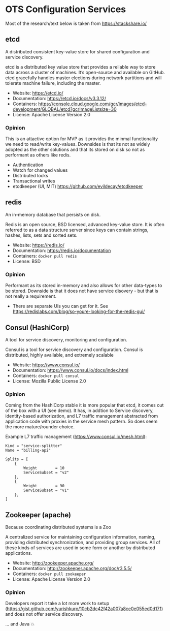 # OTS Configuration Services

Most of the research/text below is taken from https://stackshare.io/

## etcd

A distributed consistent key-value store for shared configuration and service discovery.

etcd is a distributed key value store that provides a reliable way to store data across a cluster of machines. It’s open-source and available on GitHub. etcd gracefully handles master elections during network partitions and will tolerate machine failure, including the master.

- Website: https://etcd.io/
- Documentation: https://etcd.io/docs/v3.3.12/
- Containers: https://console.cloud.google.com/gcr/images/etcd-development/GLOBAL/etcd?gcrImageListsize=30
- License: Apache License Version 2.0

### Opinion

This is an attactive option for MVP as it provides the minmal functionality we need to read/write key-values.
Downsides is that its not as widely adopted as the other solutions and that its stored on disk so not as performant as others like redis.

- Authentication
- Watch for changed values
- Distributed locks
- Transactional writes
- etcdkeeper (UI, MIT) https://github.com/evildecay/etcdkeeper

## redis

An in-memory database that persists on disk.

Redis is an open source, BSD licensed, advanced key-value store. It is often referred to as a data structure server since keys can contain strings, hashes, lists, sets and sorted sets.

- Website: https://redis.io/
- Documentation: https://redis.io/documentation
- Containers: `docker pull redis`
- License: BSD

### Opinion

Performant as its stored in-memory and also allows for other data-types to be stored. Downside is that it does not have service disovery - but that is not really a requirement.

- There are separate UIs you can get for it. See https://redislabs.com/blog/so-youre-looking-for-the-redis-gui/

## Consul (HashiCorp)

A tool for service discovery, monitoring and configuration.

Consul is a tool for service discovery and configuration. Consul is distributed, highly available, and extremely scalable

- Website: https://www.consul.io/
- Documentation: https://www.consul.io/docs/index.html
- Containers: `docker pull consul`
- License: Mozilla Public License 2.0

### Opinion

Coming from the HashiCorp stable it is more popular that etcd, it comes out of the box with a UI (see demo).
It has, in addtion to Service discovery, identity-based authorization, and L7 traffic management abstracted from application code with proxies in the service mesh pattern. So does seem the more mature/rounder choice.

Example L7 traffic management (https://www.consul.io/mesh.html):
```
Kind = "service-splitter"
Name = "billing-api"

Splits = [
    {
        Weight        = 10
        ServiceSubset = "v2"
    },
    {
        Weight        = 90
        ServiceSubset = "v1"
    },
]
```

## Zookeeper (apache)

Because coordinating distributed systems is a Zoo

A centralized service for maintaining configuration information, naming, providing distributed synchronization, and providing group services. All of these kinds of services are used in some form or another by distributed applications.

- Website: http://zookeeper.apache.org/
- Documentation: http://zookeeper.apache.org/doc/r3.5.5/
- Containers: `docker pull zookeeper`
- License:  Apache License Version 2.0

### Opinion

Developers report it take a lot more work to setup (https://gist.github.com/yurishkuro/10cb2dc42f42a007a8ce0e055ed0d171) and does not offer service discovery.

... and Java :boom:
